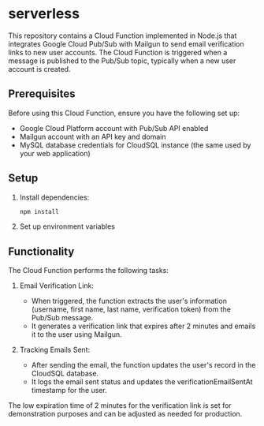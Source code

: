 # serverless

This repository contains a Cloud Function implemented in Node.js that integrates Google Cloud Pub/Sub with Mailgun to send email verification links to new user accounts. The Cloud Function is triggered when a message is published to the Pub/Sub topic, typically when a new user account is created.

## Prerequisites

Before using this Cloud Function, ensure you have the following set up:

- Google Cloud Platform account with Pub/Sub API enabled
- Mailgun account with an API key and domain
- MySQL database credentials for CloudSQL instance (the same used by your web application)

## Setup

1. Install dependencies:

   ```bash
   npm install

2. Set up environment variables

## Functionality

The Cloud Function performs the following tasks:

1. Email Verification Link:

    - When triggered, the function extracts the user's information (username, first name, last name, verification token) from the Pub/Sub message.
    - It generates a verification link that expires after 2 minutes and emails it to the user using Mailgun.

2.  Tracking Emails Sent:

    - After sending the email, the function updates the user's record in the CloudSQL database.
    - It logs the email sent status and updates the verificationEmailSentAt timestamp for the user.

The low expiration time of 2 minutes for the verification link is set for demonstration purposes and can be adjusted as needed for production.
